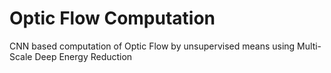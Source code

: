 # Optic Flow Computation
CNN based computation of Optic Flow by unsupervised means using Multi-Scale Deep Energy Reduction
